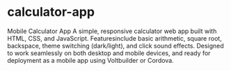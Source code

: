 # calculator-app
Mobile Calculator App  A simple, responsive calculator web app built with HTML, CSS, and JavaScript. Featuresinclude basic arithmetic, square root, backspace, theme switching (dark/light), and click sound effects. Designed to work seamlessly on both desktop and mobile devices, and ready for deployment as a mobile app using Voltbuilder or Cordova.
